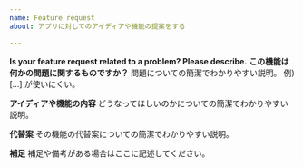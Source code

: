 ```yaml
---
name: Feature request
about: アプリに対してのアイディアや機能の提案をする

---
```


**Is your feature request related to a problem? Please describe.**
**この機能は何かの問題に関するものですか？**
問題についての簡潔でわかりやすい説明。 例) [...] が使いにくい。

**アイディアや機能の内容**
どうなってほしいのかについての簡潔でわかりやすい説明。

**代替案**
その機能の代替案についての簡潔でわかりやすい説明。

**補足**
補足や備考がある場合はここに記述してください。
